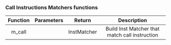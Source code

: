 ### Call Instructions Matchers functions

| Function | Parameters |   Return    |                  Description                   |
| :------: | :--------: | :---------: | :--------------------------------------------: |
|  m_call  |            | InstMatcher | Build Inst Matcher that match call instruction |
